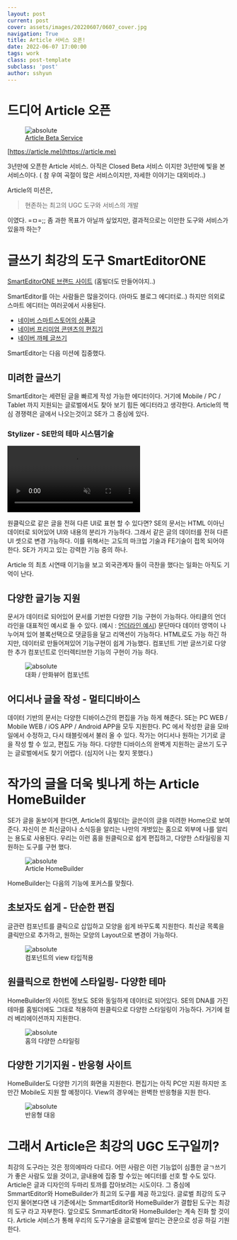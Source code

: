 ```yaml
---
layout: post
current: post
cover: assets/images/20220607/0607_cover.jpg
navigation: True
title: Article 서비스 오픈!
date: 2022-06-07 17:00:00
tags: work
class: post-template
subclass: 'post'
author: sshyun
---
```


# 드디어 Article 오픈

<figure>
  <img data-action="zoom" src='{{ assets/images/20220607/article_intro.png }}' alt='absolute'>
  <figcaption><a href="https://article.me" target="blank">Article Beta Service</a></figcaption>
</figure>

[https://article.me](https://article.me)



3년만에 오픈한 Article 서비스. 아직은 Closed Beta 서비스 이지만 3년만에 빛을 본 서비스이다.
( 참 우여 곡절이 많은 서비스이지만, 자세한 이야기는 대외비라..)

Article의 미션은,

> 현존하는 최고의 UGC 도구와 서비스의 개발

이였다. =ㅁ=;;
좀 과한 목표가 아닐까 싶었지만, 결과적으로는 이만한 도구와 서비스가 있을까 하는?

# 글쓰기 최강의 도구 SmartEditorONE

[SmartEditorONE 브랜드 사이트](https://smarteditor.naver.com/desktop/) (홈빌더도 만들어야지..)

SmartEditor를 아는 사람들은 많을것이다. (아마도 블로그 에디터로..)
하지만 의외로 스마트 에디터는 여러곳에서 사용된다.

- [네이버 스마트스토어의 상품글](https://shopping.naver.com/living/homeliving/stores/100641053/products/6767872476?NaPm=ct%3Dl43x3mj3%7Cci%3Dshoppingwindow%7Ctr%3Dswl%7Chk%3D1445408e54b3fdde61c60b96a855eae5a33cb8db%7Ctrx%3D)
- [네이버 프리미엄 콘덴츠의 편집기](https://contents.premium.naver.com/artandlife/knowledge/contents/220605213301550ra)
- [네이버 까페 글쓰기](https://cafe.naver.com/hkct/984714?art=aW50ZXJuYWwtY2FmZS1zZWN0aW9uLWVkaXRvcnMtcGljaw.eyJ0eXAiOiJKV1QiLCJhbGciOiJIUzI1NiJ9.eyJjYWZlVHlwZSI6IkNBRkVfSUQiLCJhcnRpY2xlSWQiOjk4NDcxNCwiaXNzdWVkQXQiOjE2NTQ1OTE3Nzg2MjEsImNhZmVJZCI6MTAxODYxMTl9.PAuYQWM_hu03YJC9yFzZHhRefyeDN9c6lp_r_jjSCs8)

SmartEditor는 다음 미션에 집중했다.

## 미려한 글쓰기

SmartEditor는 세련된 글을 빠르게 작성 가능한 에디터이다. 거기에 Mobile / PC / Tablet 까지 지원되는 글로벌에서도 찾아 보기 힘든 에디터라고 생각한다.
Article의 핵심 경쟁력은 글에서 나오는것이고 SE가 그 중심에 있다.

### Stylizer - SE만의 테마 시스템기술

<video class="AboutArticle__video__tY8_k" autoplay="" muted="" loop="" playsinline=""><source src="https://fe-article.pstatic.net/video/about_concept.61dd2a9081fb62af6a1b.mp4" type="video/mp4"></video>

원클릭으로 같은 글을 전혀 다른 UI로 표현 할 수 있다면?
SE의 문서는 HTML 이아닌 데이터로 되어있어 UI와 내용의 분리가 가능하다.
그래서 같은 글의 데이터를 전혀 다른 UI 셋으로 변경 가능하다. 이를 위해서는 고도의 마크업 기술과 FE기술이 접목 되어야 한다.
SE가 가지고 있는 강력한 기능 중의 하나.

 Article 의 최초 시연때 이기능을 보고 외국관계자 들이 극찬을 했다는 일화는 아직도 기억이 난다.

## 다양한 글기능 지원

문서가 데이터로 되어있어 문서를 기반한 다양한 기능 구현이 가능하다. 아티클의 언더라인을 대표적인 예시로 들 수 있다.
(예시 : [언더라인 예시](https://article.me/post/6298f3c3bcff9f53a901c75c?underlineSentenceId=629d9f6def23c17329b96845))
문단마다 데이터 영역이 나누어져 있어 블록선택으로 댓글등을 달고 리액션이 가능하다.
HTML로도 가능 하긴 하지만, 데이터로 만들어져있어 기능구현이 쉽게 가능했다.
컴포넌트 기반 글쓰기로 다양한 추가 컴포넌트로 인터렉티브한 기능의 구현이 가능 하다.

<figure>
  <img data-action="zoom" src='{{ ../assets/images/20220607/article_se.png }}' alt='absolute'>
  <figcaption>대화 / 만화뷰어 컴포넌트</figcaption>
</figure>


## 어디서나 글을 작성 - 멀티디바이스

데이터 기반의 문서는 다양한 디바이스간의 편집을 가능 하게 해준다. SE는 PC WEB / Mobile WEB / iOS APP / Android APP을 모두 지원한다.
PC 에서 작성한 글을 모바일에서 수정하고, 다시 태블릿에서 불러 올 수 있다. 작가는 어디서나 원하는 기기로 글을 작성 할 수 있고, 편집도 가능 하다.
다양한 디바이스의 완벽게 지원하는 글쓰기 도구는 글로벌에서도 찾기 어렵다. (심지어 나는 찾지 못했다.)

# 작가의 글을 더욱 빛나게 하는 Article HomeBuilder

SE가 글을 돋보이게 한다면, Article의 홈빌더는 글쓴이의 글을 미려한 Home으로 보여준다.
자신이 쓴 최신글이나 소식등을 알리는 나만의 개벗있는 홈으로 외부에 나를 알리는 용도로 사용된다.
우리는 이런 홈을 원클릭으로 쉽게 편집하고, 다양한 스타일링을 지원하는 도구를 구현 했다.
 
<figure>
  <img data-action="zoom" src='{{ ../assets/images/20220607/article_homebuilder.gif }}' alt='absolute'>
  <figcaption>Article HomeBuilder</figcaption>
</figure>

HomeBuilder는 다음의 기능에 포커스를 맞췄다.

## 초보자도 쉽게 -  단순한 편집

글관련 컴포넌트를 클릭으로 삽입하고 모양을 쉽게 바꾸도록 지원한다.
최신글 목록을 클릭만으로 추가하고, 원하는 모양의 Layout으로 변경이 가능하다.

<figure>
  <img data-action="zoom" src='{{ ../assets/images/20220607/article_home_view.png }}' alt='absolute'>
  <figcaption>컴포넌트의 view 타입적용</figcaption>
</figure>

## 원클릭으로 한번에 스타일링- 다양한 테마

HomeBuilder의 사이트 정보도 SE와 동일하게 데이터로 되어있다. SE의 DNA를 가진 테마를 홈빌더에도 그대로 적용하여 원클릭으로 다양한 스타일링이 가능하다.
거기에 컬러 베리에이션까지 지원한다.

<figure>
  <img data-action="zoom" src='{{ ../assets/images/20220607/article_home_theme.png }}' alt='absolute'>
  <figcaption>홈의 다양한 스타일링</figcaption>
</figure>


## 다양한 기기지원 - 반응형 사이트

HomeBuilder도 다양한 기기의 화면을 지원한다. 편집기는 아직 PC만 지원 하지만 조만간 Mobile도 지원 할 예정이다.
View의 경우에는 완벽한 반응형을 지원 한다.

<figure>
  <img data-action="zoom" src='{{ ../assets/images/20220607/article_home_res.png }}' alt='absolute'>
  <figcaption>반응형 대응</figcaption>
</figure>


# 그래서 Article은 최강의 UGC 도구일끼?

최강의 도구라는 것은 정의에따라 다르다. 어떤 사람은 이런 기능없이 심플한 글ㄱ쓰기가 좋은 사람도 있을 것이고, 글내용에 집중 할 수있는 에디터를 선호 할 수도 있다.
Article은 글과 디자인의 두마리 토까를 잡아보려는 시도이다. 그 중심에 SmmartEditor와 HomeBuilder가 최고의 도구를 제공 하고있다.
글로벌 최강의 도구 인지 물어본다면 내 기준에서는 SmmartEditor와 HomeBuilder가 결합된 도구는 최강의 도구 라고 자부한다.
앞으로도 SmmartEditor와 HomeBuilder는 계속 진화 할 것이다. Article 서비스가 통해 우리의 도구기술을 글로벌에 알리는 관문으로 성공 하길 기원한다.
